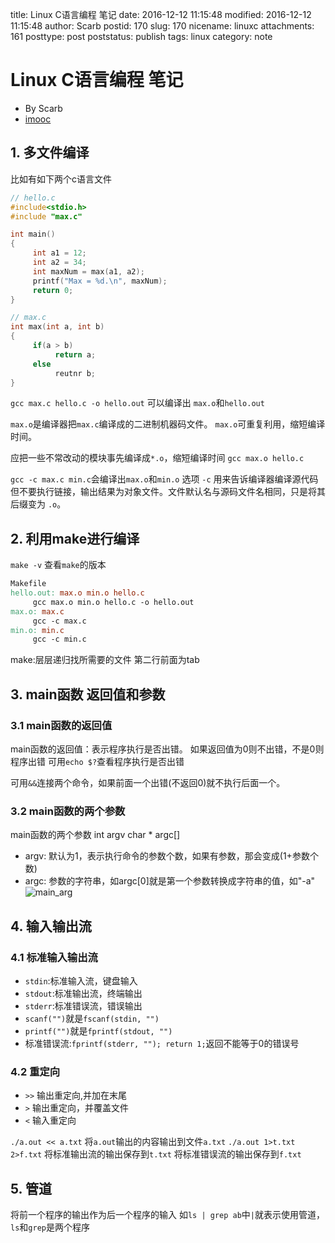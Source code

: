 title: Linux C语言编程 笔记
date: 2016-12-12 11:15:48
modified: 2016-12-12 11:15:48
author: Scarb
postid: 170
slug: 170
nicename: linuxc
attachments: 161
posttype: post
poststatus: publish
tags: linux
category: note

# Linux C语言编程 笔记

* By Scarb
* [imooc](http://www.imooc.com/learn/248)

## 1. 多文件编译
比如有如下两个c语言文件
```C
// hello.c
#include<stdio.h>
#include "max.c"

int main()
{
     int a1 = 12;
     int a2 = 34;
     int maxNum = max(a1, a2);
     printf("Max = %d.\n", maxNum);
     return 0;
}

```
```C
// max.c
int max(int a, int b)
{
     if(a > b)
          return a;
     else
          reutnr b;
}

```
`gcc max.c hello.c -o hello.out`
可以编译出 `max.o`和`hello.out`

`max.o`是编译器把`max.c`编译成的二进制机器码文件。
`max.o`可重复利用，缩短编译时间。

应把一些不常改动的模块事先编译成`*.o`，缩短编译时间
`gcc max.o hello.c`

`gcc -c max.c min.c`会编译出`max.o`和`min.o`
选项 `-c` 用来告诉编译器编译源代码但不要执行链接，输出结果为对象文件。文件默认名与源码文件名相同，只是将其后缀变为 `.o`。

## 2. 利用make进行编译
`make -v`
查看`make`的版本

```Makefile
Makefile
hello.out: max.o min.o hello.c
     gcc max.o min.o hello.c -o hello.out
max.o: max.c
     gcc -c max.c
min.o: min.c
     gcc -c min.c
```

make:层层递归找所需要的文件
第二行前面为tab

## 3. main函数 返回值和参数
### 3.1 main函数的返回值
main函数的返回值：表示程序执行是否出错。
如果返回值为0则不出错，不是0则程序出错
可用`echo $?`查看程序执行是否出错

可用`&&`连接两个命令，如果前面一个出错(不返回0)就不执行后面一个。

### 3.2 main函数的两个参数
main函数的两个参数
int argv char * argc[]
* argv: 默认为1，表示执行命令的参数个数，如果有参数，那会变成(1+参数个数)
* argc: 参数的字符串，如argc[0]就是第一个参数转换成字符串的值，如"-a"
![main_arg][img1]

## 4. 输入输出流
### 4.1 标准输入输出流

- `stdin`:标准输入流，键盘输入
- `stdout`:标准输出流，终端输出
- `stderr`:标准错误流，错误输出
- `scanf("")`就是`fscanf(stdin, "")`
- `printf("")`就是`fprintf(stdout, "")`
- 标准错误流:`fprintf(stderr, ""); return 1;`返回不能等于0的错误号

### 4.2 重定向

- `>>` 输出重定向,并加在末尾
- `>` 输出重定向，并覆盖文件
- `<` 输入重定向

`./a.out << a.txt` 将`a.out`输出的内容输出到文件`a.txt`
`./a.out 1>t.txt 2>f.txt`
将标准输出流的输出保存到`t.txt`
将标准错误流的输出保存到`f.txt`

## 5. 管道

将前一个程序的输出作为后一个程序的输入
如`ls | grep ab`中`|`就表示使用管道，`ls`和`grep`是两个程序


[img1]: http://47.106.131.90/blog/uploads/2016/12/main_arg.png